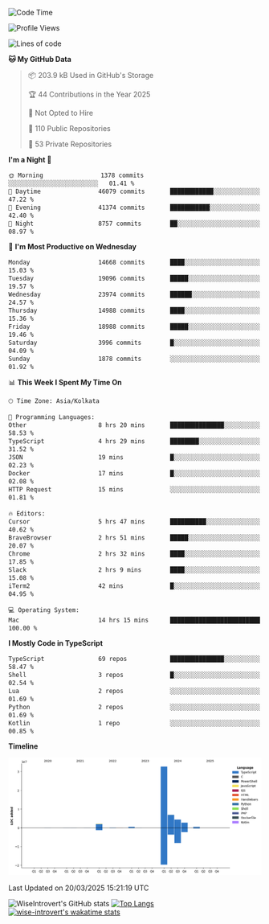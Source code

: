 <!--START_SECTION:waka-->
![Code Time](http://img.shields.io/badge/Code%20Time-2%2C276%20hrs%2018%20mins-blue)

![Profile Views](http://img.shields.io/badge/Profile%20Views-3-blue)

![Lines of code](https://img.shields.io/badge/From%20Hello%20World%20I%27ve%20Written-50.5%20million%20lines%20of%20code-blue)

**🐱 My GitHub Data** 

> 📦 203.9 kB Used in GitHub's Storage 
 > 
> 🏆 44 Contributions in the Year 2025
 > 
> 🚫 Not Opted to Hire
 > 
> 📜 110 Public Repositories 
 > 
> 🔑 53 Private Repositories 
 > 
**I'm a Night 🦉** 

```text
🌞 Morning                1378 commits        ░░░░░░░░░░░░░░░░░░░░░░░░░   01.41 % 
🌆 Daytime                46079 commits       ████████████░░░░░░░░░░░░░   47.22 % 
🌃 Evening                41374 commits       ███████████░░░░░░░░░░░░░░   42.40 % 
🌙 Night                  8757 commits        ██░░░░░░░░░░░░░░░░░░░░░░░   08.97 % 
```
📅 **I'm Most Productive on Wednesday** 

```text
Monday                   14668 commits       ████░░░░░░░░░░░░░░░░░░░░░   15.03 % 
Tuesday                  19096 commits       █████░░░░░░░░░░░░░░░░░░░░   19.57 % 
Wednesday                23974 commits       ██████░░░░░░░░░░░░░░░░░░░   24.57 % 
Thursday                 14988 commits       ████░░░░░░░░░░░░░░░░░░░░░   15.36 % 
Friday                   18988 commits       █████░░░░░░░░░░░░░░░░░░░░   19.46 % 
Saturday                 3996 commits        █░░░░░░░░░░░░░░░░░░░░░░░░   04.09 % 
Sunday                   1878 commits        ░░░░░░░░░░░░░░░░░░░░░░░░░   01.92 % 
```


📊 **This Week I Spent My Time On** 

```text
🕑︎ Time Zone: Asia/Kolkata

💬 Programming Languages: 
Other                    8 hrs 20 mins       ███████████████░░░░░░░░░░   58.53 % 
TypeScript               4 hrs 29 mins       ████████░░░░░░░░░░░░░░░░░   31.52 % 
JSON                     19 mins             █░░░░░░░░░░░░░░░░░░░░░░░░   02.23 % 
Docker                   17 mins             █░░░░░░░░░░░░░░░░░░░░░░░░   02.08 % 
HTTP Request             15 mins             ░░░░░░░░░░░░░░░░░░░░░░░░░   01.81 % 

🔥 Editors: 
Cursor                   5 hrs 47 mins       ██████████░░░░░░░░░░░░░░░   40.62 % 
BraveBrowser             2 hrs 51 mins       █████░░░░░░░░░░░░░░░░░░░░   20.07 % 
Chrome                   2 hrs 32 mins       ████░░░░░░░░░░░░░░░░░░░░░   17.85 % 
Slack                    2 hrs 9 mins        ████░░░░░░░░░░░░░░░░░░░░░   15.08 % 
iTerm2                   42 mins             █░░░░░░░░░░░░░░░░░░░░░░░░   04.95 % 

💻 Operating System: 
Mac                      14 hrs 15 mins      █████████████████████████   100.00 % 
```

**I Mostly Code in TypeScript** 

```text
TypeScript               69 repos            ███████████████░░░░░░░░░░   58.47 % 
Shell                    3 repos             █░░░░░░░░░░░░░░░░░░░░░░░░   02.54 % 
Lua                      2 repos             ░░░░░░░░░░░░░░░░░░░░░░░░░   01.69 % 
Python                   2 repos             ░░░░░░░░░░░░░░░░░░░░░░░░░   01.69 % 
Kotlin                   1 repo              ░░░░░░░░░░░░░░░░░░░░░░░░░   00.85 % 
```



**Timeline**

![Lines of Code chart](https://raw.githubusercontent.com/wise-introvert/wise-introvert/master/assets/bar_graph.png)


 Last Updated on 20/03/2025 15:21:19 UTC
<!--END_SECTION:waka-->

![WiseIntrovert's GitHub stats](https://github-readme-stats.vercel.app/api?username=wise-introvert&count_private=true&show_icons=true)
[![Top Langs](https://github-readme-stats.vercel.app/api/top-langs/?username=wise-introvert&langs_count=10)](https://github.com/anuraghazra/github-readme-stats)
[![wise-introvert's wakatime stats](https://github-readme-stats.vercel.app/api/wakatime?username=wiseintrovert)](https://github.com/anuraghazra/github-readme-stats)

